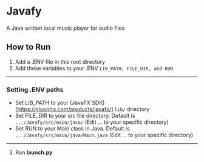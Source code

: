 # Javafy
A Java written local music player for audio files

## How to Run
1. Add a .ENV file in this root directory
2. Add these variables to your .ENV ```LIB_PATH, FILE_DIR, and RUN```
---
### Setting .ENV paths
- Set LIB_PATH to your (JavaFX SDK)[https://gluonhq.com/products/javafx/] ```lib/``` directory
- Set FILE_DIR to your src file directory. Default is ```.../Javafy/src/main/java/``` (Edit ... to your specific directory)
- Set RUN to your Main class in Java. Default is ```.../Javafy/src/main/java/Main.java``` (Edit ... to your specific directory)
---
3. Run **launch.py**